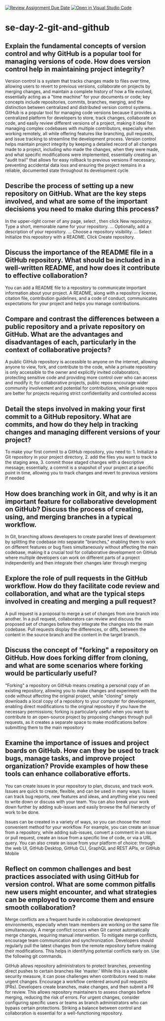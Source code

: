 [![Review Assignment Due Date](https://classroom.github.com/assets/deadline-readme-button-22041afd0340ce965d47ae6ef1cefeee28c7c493a6346c4f15d667ab976d596c.svg)](https://classroom.github.com/a/8wgCKhpZ)
[![Open in Visual Studio Code](https://classroom.github.com/assets/open-in-vscode-2e0aaae1b6195c2367325f4f02e2d04e9abb55f0b24a779b69b11b9e10269abc.svg)](https://classroom.github.com/online_ide?assignment_repo_id=18398671&assignment_repo_type=AssignmentRepo)
# se-day-2-git-and-github
## Explain the fundamental concepts of version control and why GitHub is a popular tool for managing versions of code. How does version control help in maintaining project integrity?
Version control is a system that tracks changes made to files over time, allowing users to revert to previous versions, collaborate on projects by merging changes, and maintain a complete history of how a file evolved, essentially acting as a "time machine" for your documents or code; key concepts include repositories, commits, branches, merging, and the distinction between centralized and distributed version control systems. 
GitHub is a popular tool for managing code versions because it provides a centralized platform for developers to store, track changes, collaborate on code, and easily review different versions of a project, making it ideal for managing complex codebases with multiple contributors, especially when working remotely, all while offering features like branching, pull requests, and issue tracking to streamline the development process.
Version control helps maintain project integrity by keeping a detailed record of all changes made to a project, including who made the changes, when they were made, and what specific modifications were implemented, essentially creating an "audit trail" that allows for easy rollback to previous versions if necessary, preventing accidental data loss and ensuring the project remains in a reliable, documented state throughout its development cycle

## Describe the process of setting up a new repository on GitHub. What are the key steps involved, and what are some of the important decisions you need to make during this process?
In the upper-right corner of any page, select , then click New repository.
Type a short, memorable name for your repository. ...
Optionally, add a description of your repository. ...
Choose a repository visibility. ...
Select Initialize this repository with a README.
Click Create repository.
## Discuss the importance of the README file in a GitHub repository. What should be included in a well-written README, and how does it contribute to effective collaboration?
You can add a README file to a repository to communicate important information about your project. A README, along with a repository license, citation file, contribution guidelines, and a code of conduct, communicates expectations for your project and helps you manage contributions.
## Compare and contrast the differences between a public repository and a private repository on GitHub. What are the advantages and disadvantages of each, particularly in the context of collaborative projects?
A public GitHub repository is accessible to anyone on the internet, allowing anyone to view, fork, and contribute to the code, while a private repository is only accessible to the owner and explicitly invited collaborators, protecting sensitive code and providing more control over who can access and modify it; for collaborative projects, public repos encourage wider community involvement and potential for contributions, while private repos are better for projects requiring strict confidentiality and controlled access
## Detail the steps involved in making your first commit to a GitHub repository. What are commits, and how do they help in tracking changes and managing different versions of your project?
To make your first commit to a GitHub repository, you need to: 1. Initialize a Git repository in your project directory, 2. add the files you want to track to the staging area, 3. commit those staged changes with a descriptive message; essentially, a commit is a snapshot of your project at a specific point in time, allowing you to track changes and revert to previous versions if needed
## How does branching work in Git, and why is it an important feature for collaborative development on GitHub? Discuss the process of creating, using, and merging branches in a typical workflow.
In Git, branching allows developers to create parallel lines of development by splitting the codebase into separate "branches," enabling them to work on different features or bug fixes simultaneously without affecting the main codebase, making it a crucial tool for collaborative development on GitHub where multiple developers can work on different parts of a project independently and then integrate their changes later through merging


## Explore the role of pull requests in the GitHub workflow. How do they facilitate code review and collaboration, and what are the typical steps involved in creating and merging a pull request?
A pull request is a proposal to merge a set of changes from one branch into another. In a pull request, collaborators can review and discuss the proposed set of changes before they integrate the changes into the main codebase. Pull requests display the differences, or diffs, between the content in the source branch and the content in the target branch.
## Discuss the concept of "forking" a repository on GitHub. How does forking differ from cloning, and what are some scenarios where forking would be particularly useful?
"Forking" a repository on GitHub means creating a personal copy of an existing repository, allowing you to make changes and experiment with the code without affecting the original project, while "cloning" simply downloads a local copy of a repository to your computer for development, enabling direct modifications to the original repository if you have the necessary permissions; forking is particularly useful when you want to contribute to an open-source project by proposing changes through pull requests, as it creates a separate space to make modifications before submitting them to the main repository
## Examine the importance of issues and project boards on GitHub. How can they be used to track bugs, manage tasks, and improve project organization? Provide examples of how these tools can enhance collaborative efforts.
You can create issues in your repository to plan, discuss, and track work. Issues are quick to create, flexible, and can be used in many ways. Issues can track bug reports, new features and ideas, and anything else you need to write down or discuss with your team. You can also break your work down further by adding sub-issues and easily browse the full hierarchy of work to be done.

Issues can be created in a variety of ways, so you can choose the most convenient method for your workflow. For example, you can create an issue from a repository, while adding sub-issues, convert a comment in an issue or pull request, create an issue from a specific line of code, or via a URL query. You can also create an issue from your platform of choice: through the web UI, GitHub Desktop, GitHub CLI, GraphQL and REST APIs, or GitHub Mobile
## Reflect on common challenges and best practices associated with using GitHub for version control. What are some common pitfalls new users might encounter, and what strategies can be employed to overcome them and ensure smooth collaboration?
Merge conflicts are a frequent hurdle in collaborative development environments, especially when team members are working on the same file simultaneously. A merge conflict occurs when Git cannot automatically merge changes, requiring manual intervention.
To mitigate merge conflicts, encourage team communication and synchronization. Developers should regularly pull the latest changes from the remote repository before making their modifications. This helps in identifying potential conflicts early on. Use the following git commands.

GitHub allows repository administrators to protect branches, preventing direct pushes to certain branches like ‘master.’ While this is a valuable security measure, it can pose challenges when contributors need to make urgent changes.
Encourage a workflow centered around pull requests (PRs). Developers create branches, make changes, and then submit a PR for review. This allows repository maintainers to assess changes before merging, reducing the risk of errors. For urgent changes, consider configuring specific users or teams as branch administrators who can bypass certain protections. Striking a balance between control and collaboration is essential for a well-functioning repository.
